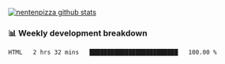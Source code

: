 [![nentenpizza github stats](https://github-readme-stats.vercel.app/api?username=nentenpizza&count_private=true)](https://github.com/anuraghazra/github-readme-stats)

### 📊 Weekly development breakdown
<!--START_SECTION:waka-->

```text
HTML   2 hrs 32 mins   █████████████████████████   100.00 %
```

<!--END_SECTION:waka-->

